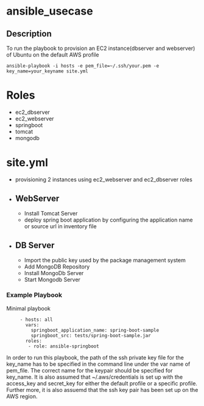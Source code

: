 # ansible_usecase

## Description
  To run the playbook to provision an EC2 instance(dbserver and webserver) of Ubuntu on the default AWS profile
```  
ansible-playbook -i hosts -e pem_file=~/.ssh/your.pem -e key_name=your_keyname site.yml
```
# Roles
  * ec2_dbserver
  * ec2_webserver
  * springboot
  * tomcat
  * mongodb  
  
# site.yml

  * provisioning 2 instances using ec2_webserver and ec2_dbserver roles
  * ## WebServer
    * Install Tomcat Server
    * deploy spring boot application by configuring the application name or source url in inventory file 
  * ## DB Server
    * Import the public key used by the package management system
    * Add MongoDB Repository 
    * Install MongoDb Server
    * Start Mongodb Server

### Example Playbook
Minimal playbook
```
     - hosts: all
       vars:
         springboot_application_name: spring-boot-sample
         springboot_src: tests/spring-boot-sample.jar
       roles:
        - role: ansible-springboot
```        
In order to run this playbook, the path of the ssh private key file for the key_name has to be specified in the command line under the var name of pem_file. The correct name for the keypair should be specified for key_name. It is also assumed that ~/.aws/credentials is set up with the access_key and secret_key for either the default profile or a specific profile. Further more, it is also assuemd that the ssh key pair has been set up on the AWS region.
